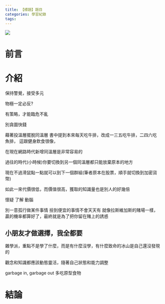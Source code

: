 ```yaml
---
title: 【標題】題目
categories: 學習紀錄
tags:
---
```


<style>
  section.compact {
    font-size: 150%  
  }
  img[alt~="center"] {
    display: block;
    margin: 0 auto;
  }
</style>

![](https://nijialin.com/images/2021/)

# 前言

<!-- more -->

# 介紹

保持警覺，接受多元

物極一定必反?

有策略，才能臨危不亂

別貪圖快錢

藉著投溫層擺脫同溫層
書中提到本來每天吃牛排，改成一三五吃牛排，二四六吃魚排，
這跟健身飲食很像，

在現在網路時代新增同溫層是非常容易的

過往的時代(小時候)你要切換到另一個同溫層都只能放棄原本的地方

現在不過滑鼠點一點就可以到下一個群組(筆者原本在股票，順手就切換到加密貨幣)

如此一來代價很低，而價值很高，獲取的知識量也是別人的好幾倍

懷疑 了解 動腦

別一意孤行做某件事情
撿到便宜的事情不會天天有
就像拉斯維加斯的賭場一樣，贏的機率都算好了，最終就是為了把你留在賭上的誘惑

## 小朋友才做選擇，我全都要

雜學派，重點不是學了什麼，而是有什麼沒學，有什麼致命的冰山是自己還沒發現的


觀念和知識都應該動態靈活，隨著自己狀態和能力調整

garbage in, garbage out
多吃原型食物
# 結論
